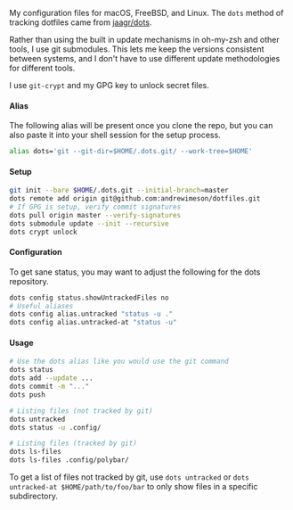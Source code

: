 My configuration files for macOS, FreeBSD, and Linux. The `dots` method of
tracking dotfiles came from [jaagr/dots](https://github.com/jaagr/dots).

Rather than using the built in update mechanisms in oh-my-zsh and other tools, I
use git submodules. This lets me keep the versions consistent between systems,
and I don't have to use different update methodologies for different tools.

I use `git-crypt` and my GPG key to unlock secret files.

#### Alias
The following alias will be present once you clone the repo, but you can also
paste it into your shell session for the setup process.

```sh
alias dots='git --git-dir=$HOME/.dots.git/ --work-tree=$HOME'
```

#### Setup

```sh
git init --bare $HOME/.dots.git --initial-branch=master
dots remote add origin git@github.com:andrewimeson/dotfiles.git
# If GPG is setup, verify commit signatures
dots pull origin master --verify-signatures
dots submodule update --init --recursive
dots crypt unlock
```

#### Configuration

To get sane status, you may want to adjust the following for the dots
repository.

```sh
dots config status.showUntrackedFiles no
# Useful aliases
dots config alias.untracked "status -u ."
dots config alias.untracked-at "status -u"
```

#### Usage

```sh
# Use the dots alias like you would use the git command
dots status
dots add --update ...
dots commit -m "..."
dots push

# Listing files (not tracked by git)
dots untracked
dots status -u .config/

# Listing files (tracked by git)
dots ls-files
dots ls-files .config/polybar/
```

To get a list of files not tracked by git, use `dots untracked` or
`dots untracked-at $HOME/path/to/foo/bar` to only show files in a specific
subdirectory.
